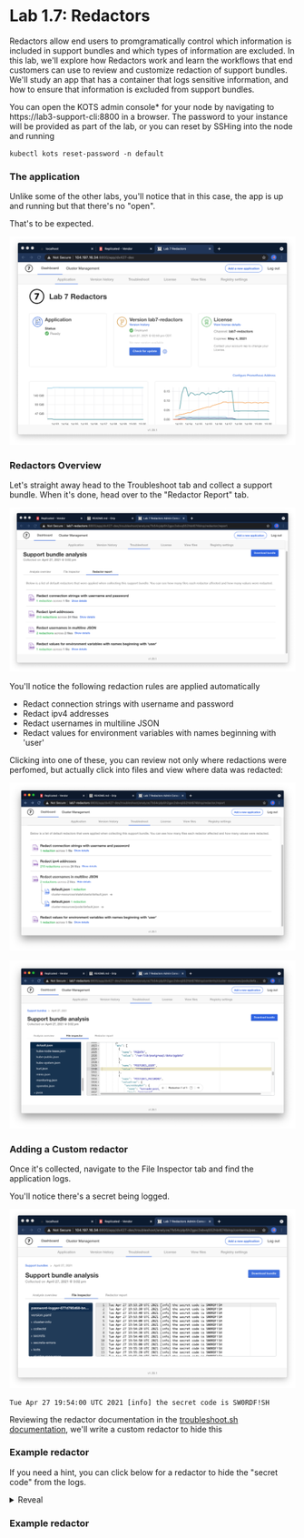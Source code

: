 Lab 1.7: Redactors
=========================================

Redactors allow end users to promgramatically control which information is included in support bundles and which types of information are excluded.
In this lab, we'll explore how Redactors work and learn the workflows that end customers can use to review and customize redaction of support bundles.
We'll study an app that has a container that logs sensitive information, and how to ensure that information is excluded from support bundles.

You can open the KOTS admin console* for your node by navigating to https://lab3-support-cli:8800 in a browser. The password to your instance will be provided as part of the lab, or you can reset by SSHing into the node and running

```shell
kubectl kots reset-password -n default
```

 
### The application

Unlike some of the other labs, you'll notice that in this case, the app is up and running but that there's no "open". 

That's to be expected.

![app-ready](./img/app-ready.png)


### Redactors Overview

Let's straight away head to the Troubleshoot tab and collect a support bundle.
When it's done, head over to the "Redactor Report" tab.

![Redactor Report](./img/redactor-report.png)

You'll notice the following redaction rules are applied automatically

* Redact connection strings with username and password
* Redact ipv4 addresses
* Redact usernames in multiline JSON
* Redact values for environment variables with names beginning with 'user'
  
Clicking into one of these, you can review not only where redactions were perfomed, but actually click into files
and view where data was redacted:

![pg-user](./img/pg-user.png)

![pg-user-2](./img/pg-user-2.png)



### Adding a Custom redactor

Once it's collected, navigate to the File Inspector tab and find the application logs.

You'll notice there's a secret being logged.

![logging-password](./img/logging-password.png)

```shell
Tue Apr 27 19:54:00 UTC 2021 [info] the secret code is SW0RDF!SH

```

Reviewing the redactor documentation in the [troubleshoot.sh documentation](https://troubleshoot.sh/docs/redact/redactors/), we'll write a custom redactor to hide this 




### Example redactor

If you need a hint, you can click below for a redactor to hide the "secret code" from the logs.

<details>
    <summary>Reveal</summary>

```yaml
TO DO -- a Redactor
```
</details>

### Example redactor
